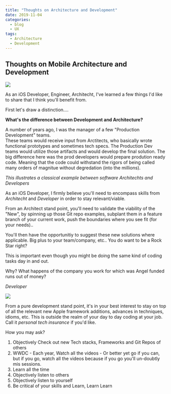 ```yaml
---
title: "Thoughts on Architecture and Development"
date: 2019-11-04
categories:
  - blog
  - UX
tags:
  - Architecture
  - Development
---
```


## Thoughts on Mobile Architecture and Development 

![](https://cjazz.github.io/assets/images/clipartwiki.com-architect-clipart-1437482.png)

As an iOS Developer, Engineer, Architecht, I've learned a few things
I'd like to share that I think you'll benefit from.

First let's draw a distinction....

**What's the difference between Development and Architecture?**

A number of years ago, I was the manager of a few "Production Development" teams.  
These teams would receive input from Arctitects, who basically wrote functional prototypes and sometimes tech specs.  The Production Dev teams would utilize those artifacts and would develop the final solution.
The big difference here was the prod developers would prepare prodution ready code.  Meaning that the code could withstand the rigors of being called many orders of magnitue without degredation (into the millions).  

*This illustrates a classical example between software Architechts and Developers*


As an iOS Developer, I firmly believe you'll need to encompass skills from *Architecht* and *Developer* in order to stay relevant/viable.

From an Architect stand point, you'll need to validate the viability of the "New", by spinning up those Git repo examples, subplant them in a feature branch of your current work, push the boundaries where you see fit (for your needs)..

You'll then have the opportunitiy to suggest these new solutions where applicable.  Big plus to your team/company, etc..  You do want to be a Rock Star right?

This is important even though you might be doing the same kind of coding tasks day in and out.  

Why?  What happens of the company you work for which was Angel funded runs out of money?


*Developer*

![](https://cjazz.github.io/assets/images/clipartwiki.com-development-clipart-408069.png)

From a pure development stand point, it's in your best interest to stay on top of all the relevant new Apple framework additions, advances in techniques, idioms, etc.  This is outside the realm of your day to day coding at your job.   Call it *personal tech insurance* if you'd like.

How you may ask?

1. Objectively Check out new Tech stacks, Frameworks and Git Repos of others
2. WWDC - Each year, Watch all the videos - Or better yet go if you can, but if you go, watch all the videos because if  you go you'll un-doubtly mis sessions.
3. Learn all the time
4. Objectively listen to others
5. Objectively listen to yourself
6. Be critical of your skills and Learn, Learn Learn







 
